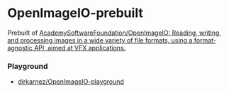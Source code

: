 OpenImageIO-prebuilt
====================
Prebuilt of [AcademySoftwareFoundation/OpenImageIO: Reading, writing, and processing images in a wide variety of file formats, using a format-agnostic API, aimed at VFX applications.](https://github.com/AcademySoftwareFoundation/OpenImageIO)

### Playground
- [dirkarnez/OpenImageIO-playground](https://github.com/dirkarnez/OpenImageIO-playground)